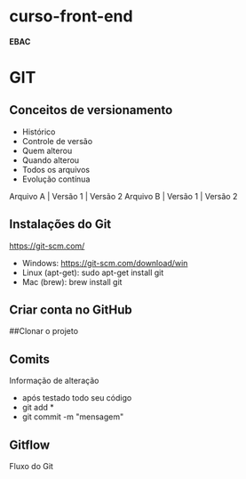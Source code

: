 # curso-front-end
#### EBAC

# GIT

## Conceitos de versionamento
  - Histórico
  - Controle de versão
  - Quem alterou
  - Quando alterou
  - Todos os arquivos
  - Evolução contínua

  Arquivo A | Versão 1 | Versão 2
  Arquivo B | Versão 1 | Versão 2
  
## Instalações do Git
https://git-scm.com/

  - Windows: https://git-scm.com/download/win
  - Linux (apt-get): sudo apt-get install git
  - Mac (brew): brew install git

## Criar conta no GitHub

##Clonar o projeto

## Comits
Informação de alteração
  - após testado todo seu código
  - git add *
  - git commit -m "mensagem"

## Gitflow
Fluxo do Git
